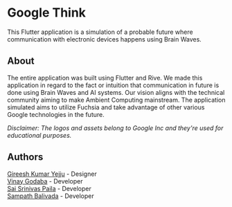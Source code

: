 # Google Think

This Flutter application is a simulation of a probable future where communication with electronic devices happens using Brain Waves.

## About

The entire application was built using Flutter and Rive. We made this application in regard to the fact or intuition that communication in future is done using Brain Waves and AI systems. Our vision aligns with the technical community aiming to make Ambient Computing mainstream.  The application simulated aims to utilize Fuchsia and take advantage of other various Google technologies in the future.  

_Disclaimer: The logos and assets belong to Google Inc and they're used for educational purposes._

## Authors
[Gireesh Kumar Yejju](https://github.com/ygireesh)        - Designer \
[Vinay Godaba](https://github.com/godabavinay)            - Developer\
[Sai Srinivas Paila](https://github.com/saisrinivaspaila) - Developer\
[Sampath Balivada](https://github.com/sampathbalivada)    - Developer
